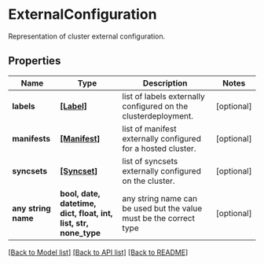 # ExternalConfiguration

Representation of cluster external configuration.

## Properties
Name | Type | Description | Notes
------------ | ------------- | ------------- | -------------
**labels** | [**[Label]**](Label.md) | list of labels externally configured on the clusterdeployment. | [optional] 
**manifests** | [**[Manifest]**](Manifest.md) | list of manifest externally configured for a hosted cluster. | [optional] 
**syncsets** | [**[Syncset]**](Syncset.md) | list of syncsets externally configured on the cluster. | [optional] 
**any string name** | **bool, date, datetime, dict, float, int, list, str, none_type** | any string name can be used but the value must be the correct type | [optional]

[[Back to Model list]](../README.md#documentation-for-models) [[Back to API list]](../README.md#documentation-for-api-endpoints) [[Back to README]](../README.md)


